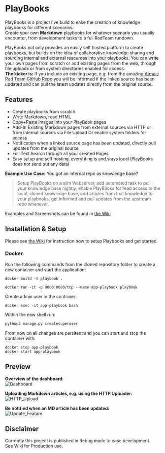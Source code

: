 # PlayBooks

PlayBooks is a project i've build to ease the creation of knowledge playbooks for different scenarios.<br>
Create your own **Markdown** playbooks for whatever scenario you usually encounter, from development tasks to a full RedTeam rundown.<br>

PlayBooks not only provides an easily self hosted platform to create playbooks, but builds on the idea of collaborative knowledge sharing and sourcing internal and external resources into your playbooks. You can write your own pages from scratch or add existing pages from the web, through file uploads or from system directories enabled for access.<br>
**The kicker is:** If you include an existing page, e.g. from the amazing [Atmoic Red Team GitHub Repo](https://github.com/redcanaryco/atomic-red-team) you will be informed if the linked source has been updated and can pull the latest updates directly from the original source.


## Features

- Create playbooks from scratch
- Write Markdown, read HTML
- Copy+Paste Images into your PlayBook pages
- Add-In Existing Markdown pages from external sources via HTTP or from internal sources via File Upload Or enable system folders for access
- Notification when a linked source page has been updated, directly pull updates from the original source 
- Full Text Search through all your created Pages
- Easy setup and self hosting, everyhting is and stays local (PlayBooks does not send out any data)

**Example Use Case:** You got an internal repo as knowledge base?<br>
> Setup PlayBooks on a slim Webserver, add automated task to pull your knowledge base nightly, enable PlayBooks for read access to the local, cloned knowledge base, add articles from that knowledge to your playbooks, get informed and pull updates from the upstream repo whenever. 

Examples and Screenshots can be found in [the Wiki](https://github.com/csandker/Playbooks/wiki)

## Installation & Setup

Please see [the Wiki](https://github.com/csandker/Playbooks/wiki/1.-Installation-&-Setup) for instruction how to setup Playbooks and get started.

### Docker

Run the following commands from the cloned repository folder to create a new container and start the application:

```
docker build -t playbook .
```
```
docker run -it -p 8000:8000/tcp --name app-playbook playbook
```
Create admin user in the container:
```
docker exec -it app-playbook bash
```
Within the new shell run:
```bash
python3 manage.py createsuperuser
```

From now on all changes are persitent and you can start and stop the container with:
```
docker stop app-playbook
docker start app-playbook
```

## Preview

**Overview of the dashboard:**<br>
![Dashboard](SampleImages/Dashboard_Overview.png)

**Uploading Markdown articles, e.g. using the HTTP Uploader:**<br>
![HTTP_Upload](SampleImages/HTTP_Upload.png)

**Be notified when an MD article has been updated:**<br>
![Update_Feature](SampleImages/Update_Feature.png)

## Disclaimer

Currently this project is published in debug mode to ease development.<br>
See Wiki for Production use.
